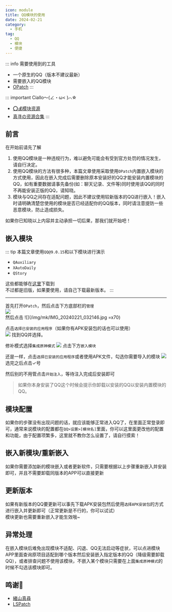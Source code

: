 ```yaml
---
icon: module
title: QQ模块的使用
date: 2024-02-21
category:
  - 手机
tag:
  - QQ
  - 模块
  - 便捷
---
```


<!-- more -->
::: info 需要使用到的工具
- 一个原生的QQ（版本不建议最新）
- 需要嵌入的QQ模块
- [OPatch](/apk/OPatch.apk)
:::

::: important Ciallo～(∠・ω< )⌒☆
- [⭕💰模块资源](https://alist.botqsign.icu/)
- [真寻の资源合集](https://www.123pan.com/s/d2riVv-f6KKh.html)
:::

## 前言
在开始前请先了解  
1. 使用QQ模块是一种违规行为，难以避免可能会有受到官方处罚的情况发生，请自行决定。  
1. 使用QQ模块的方法有很多种，本篇文章使用采取使用`OPatch`内置嵌入模块的方式使用，因此在嵌入完成后需要删除原本安装好的QQ才能安装内置模块的QQ，如有重要数据请事先备份(如：聊天记录、文件等)同时使用该QQ的同时不再能安装正版的QQ，请知晓。
1. 模块与QQ之间存在适配问题，因此不建议使用较新版本的QQ进行嵌入！嵌入时请明确清楚您使用的模块是否已经适配你的QQ版本，同时请注意提防一些恶意模块，防止造成损失。

如果你已知晓以上内容并主动承担一切后果，那我们就开始吧！

## 嵌入模块
::: tip
本篇文章使用`QQ@9.0.15`和以下模块进行演示
- `QAuxiliary`
- `XAutoDaily`
- `QStory`   

这些都能够在[这里](https://www.123pan.com/s/4vaiVv-hixzH.html)下载到   
不过都是旧版，如果要使用，请自己下载最新版本。
:::

---

首先打开`OPatch`，然后点击下方底部栏的`管理`  
![](/img/mk/Screenshot_2024-02-21-03-10-38-479_org.lsposed.opatch-edit.jpg)  
然后点击
![](/img/mk/IMG_20240221_032146.jpg =x70)  

点击`选择已安装的应用程序`（如果你有APK安装包的话也可以使用）  
![](/img/mk/Screenshot_2024-02-21-03-22-49-916_org.lsposed.opatch-edit.jpg)
找到QQ并选择。   
   
       
       
修补模式选择`集成原神模式`
![](/img/mk/Screenshot_2024-02-21-04-15-26-903_org.lsposed.opatch-edit.jpg)
点击下方`嵌入模块`

     

还是一样，点击`选择已安装的应用程序`或者使用APK文件，勾选你需要导入的模块
![](/img/mk/IMG_20240221_042014.jpg)
选完之后点击✓号

    

然后别的不用管点击`开始注入`，等待注入完成后安装即可 
>如果你本身安装了QQ这个时候会提示你卸载以安装的QQ以安装内置模块的QQ。

## 模块配置
如果你的步骤没有出现问题的话，就应该能够正常进入QQ了，在里面正常登录即可，通常来说模块的配置都在`QQ>设置>[模块名]`里面，你可以这里面更改他的配置和功能，由于配置项繁多，这里就不教你怎么设置了，请自行摸索！

## 嵌入新模块/重新嵌入
如果你需要添加新的模块嵌入或者更新软件，只需要根据以上步骤重新嵌入并安装即可，并且不需要卸载同版本的APP可以直接更新

## 更新版本
如果有新版本的QQ要更新可以事先下载APK安装包然后使用`选择APK安装包`的方式进行嵌入并更新即可（正常更新是不行的，你可以试试）  
模块更新也需要重新嵌入才能生效哦~

## 异常处理
在嵌入模块后难免出现模块不适配、闪退、QQ无法启动等症状，可以点进模块APP里面查询原项目适配到哪个版本然后安装嵌入指定版本的QQ（降级需要卸载QQ），或者排查问题不使用该模块，不嵌入某个模块只需要在上面`集成原神模式`的时候不勾选该模块即可。

## 鸣谢🎉
- [緒山真尋](https://xs-plugin-web.static.hf.space)
- [LSPatch](https://github.com/LSPosed/LSPatch)